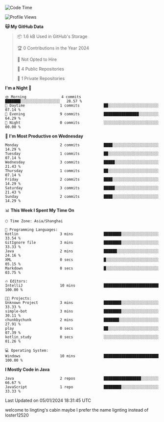 <!--START_SECTION:waka-->
![Code Time](http://img.shields.io/badge/Code%20Time-21%20hrs%2035%20mins-blue)

![Profile Views](http://img.shields.io/badge/Profile%20Views-0-blue)

**🐱 My GitHub Data** 

> 📦 1.6 kB Used in GitHub's Storage 
 > 
> 🏆 0 Contributions in the Year 2024
 > 
> 🚫 Not Opted to Hire
 > 
> 📜 4 Public Repositories 
 > 
> 🔑 1 Private Repositories 
 > 
**I'm a Night 🦉** 

```text
🌞 Morning                4 commits           ███████░░░░░░░░░░░░░░░░░░   28.57 % 
🌆 Daytime                1 commits           ██░░░░░░░░░░░░░░░░░░░░░░░   07.14 % 
🌃 Evening                9 commits           ████████████████░░░░░░░░░   64.29 % 
🌙 Night                  0 commits           ░░░░░░░░░░░░░░░░░░░░░░░░░   00.00 % 
```
📅 **I'm Most Productive on Wednesday** 

```text
Monday                   2 commits           ████░░░░░░░░░░░░░░░░░░░░░   14.29 % 
Tuesday                  1 commits           ██░░░░░░░░░░░░░░░░░░░░░░░   07.14 % 
Wednesday                3 commits           █████░░░░░░░░░░░░░░░░░░░░   21.43 % 
Thursday                 1 commits           ██░░░░░░░░░░░░░░░░░░░░░░░   07.14 % 
Friday                   2 commits           ████░░░░░░░░░░░░░░░░░░░░░   14.29 % 
Saturday                 3 commits           █████░░░░░░░░░░░░░░░░░░░░   21.43 % 
Sunday                   2 commits           ████░░░░░░░░░░░░░░░░░░░░░   14.29 % 
```


📊 **This Week I Spent My Time On** 

```text
🕑︎ Time Zone: Asia/Shanghai

💬 Programming Languages: 
Kotlin                   3 mins              ████████░░░░░░░░░░░░░░░░░   33.54 % 
GitIgnore file           3 mins              ████████░░░░░░░░░░░░░░░░░   33.33 % 
Java                     2 mins              ██████░░░░░░░░░░░░░░░░░░░   24.16 % 
XML                      0 secs              █░░░░░░░░░░░░░░░░░░░░░░░░   05.15 % 
Markdown                 0 secs              █░░░░░░░░░░░░░░░░░░░░░░░░   03.75 % 

🔥 Editors: 
IntelliJ                 10 mins             █████████████████████████   100.00 % 

🐱‍💻 Projects: 
Unknown Project          3 mins              ████████░░░░░░░░░░░░░░░░░   33.33 % 
simple-bot               3 mins              ████████░░░░░░░░░░░░░░░░░   30.11 % 
chunkbychunk             2 mins              ███████░░░░░░░░░░░░░░░░░░   27.91 % 
play                     0 secs              ██░░░░░░░░░░░░░░░░░░░░░░░   07.39 % 
kotlin_study             0 secs              ░░░░░░░░░░░░░░░░░░░░░░░░░   01.26 % 

💻 Operating System: 
Windows                  10 mins             █████████████████████████   100.00 % 
```

**I Mostly Code in Java** 

```text
Java                     2 repos             █████████████████░░░░░░░░   66.67 % 
JavaScript               1 repo              ████████░░░░░░░░░░░░░░░░░   33.33 % 
```




 Last Updated on 05/01/2024 18:31:45 UTC
<!--END_SECTION:waka-->
welcome to lingting's cabin
maybe I prefer the name lignting instead of loster12520
